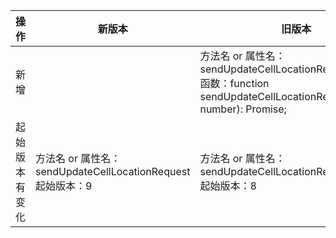 | 操作 | 新版本 | 旧版本 | d.ts文件 |
| ---- | ------ | ------ | -------- |
|新增||方法名 or 属性名：sendUpdateCellLocationRequest<br>函数：function sendUpdateCellLocationRequest(slotId?: number): Promise<void>;|@ohos.telephony.radio.d.ts|
|起始版本有变化|方法名 or 属性名：sendUpdateCellLocationRequest<br>起始版本：9|方法名 or 属性名：sendUpdateCellLocationRequest<br>起始版本：8|@ohos.telephony.radio.d.ts|
